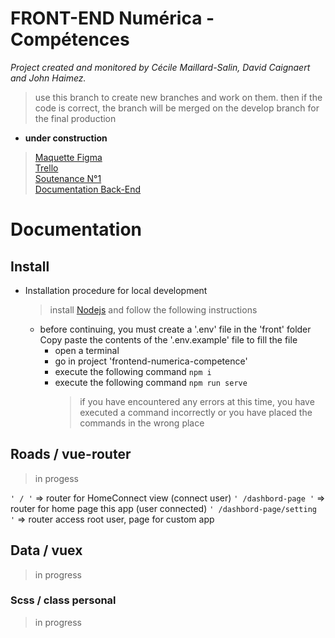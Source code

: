 # FRONT-END Numérica - Compétences

_Project created and monitored by Cécile Maillard-Salin, David Caignaert and John Haimez._

> use this branch to create new branches and work on them.
> then if the code is correct, the branch will be merged on the develop branch for the final production

- **under construction**

> [Maquette Figma](https://www.figma.com/proto/ILECZVkbsHWVSmTIbRFCEF/projet-co-maquette?node-id=547%3A5085&scaling=min-zoom)  
> [Trello](https://trello.com/b/E2KKZtPq/prod-numerica-comp%C3%A9tences)  
> [Soutenance N°1](https://prezi.com/dashboard/next/#/presentations)  
> [Documentation Back-End](https://github.com/j314h/numerica-competences/blob/email-verify/back/documentation.md)

# Documentation

## Install

- Installation procedure for local development
  > install [Nodejs](https://nodejs.org/en/)
  > and follow the following instructions
  - before continuing, you must create a '.env' file in the 'front' folder Copy paste the contents of the '.env.example' file to fill the file
    - open a terminal
    - go in project 'frontend-numerica-competence'
    - execute the following command `npm i`
    - execute the following command `npm run serve`
      > if you have encountered any errors at this time, you have executed a command incorrectly or you have placed the commands in the wrong place

## Roads / vue-router

> in progess

`' / '` => router for HomeConnect view (connect user)
`' /dashbord-page '` => router for home page this app (user connected)
`' /dashbord-page/setting '` => router access root user, page for custom app

## Data / vuex

> in progress

### Scss / class personal

> in progress
